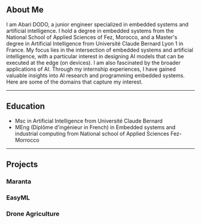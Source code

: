 ## About Me

I am Abari DODO, a junior engineer specialized in embedded systems and artificial intelligence. I hold a degree in embedded systems from the National School of Applied Sciences of Fez, Morocco, and a Master's degree in Artificial Intelligence from Université Claude Bernard Lyon 1 in France. My focus lies in the intersection of embedded systems and artificial intelligence, with a particular interest in designing AI models that can be executed at the edge (on devices). I am also fascinated by the broader applications of AI. Through my internship experiences, I have gained valuable insights into AI research and programming embedded systems. Here are some of the domains that capture my interest.

---------

## Education

- Msc in Artificial Intelligence from Université Claude Bernard
- MEng (Diplôme d'ingénieur in French) in Embedded systems and industrial computing from National school of Applied Sciences Fez-Morrocco
---------
## Projects
### Maranta
### EasyML
### Drone Agriculture

